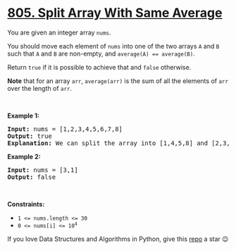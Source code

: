 # [805. Split Array With Same Average][title]

<p>You are given an integer array <code>nums</code>.</p>
<p>You should move each element of <code>nums</code> into one of the two arrays <code>A</code> and <code>B</code> such that <code>A</code> and <code>B</code> are non-empty, and <code>average(A) == average(B)</code>.</p>
<p>Return <code>true</code> if it is possible to achieve that and <code>false</code> otherwise.</p>
<p><strong>Note</strong> that for an array <code>arr</code>, <code>average(arr)</code> is the sum of all the elements of <code>arr</code> over the length of <code>arr</code>.</p>
<p> </p>
<p><strong>Example 1:</strong></p>
<pre><strong>Input:</strong> nums = [1,2,3,4,5,6,7,8]
<strong>Output:</strong> true
<strong>Explanation:</strong> We can split the array into [1,4,5,8] and [2,3,6,7], and both of them have an average of 4.5.
</pre>
<p><strong>Example 2:</strong></p>
<pre><strong>Input:</strong> nums = [3,1]
<strong>Output:</strong> false
</pre>
<p> </p>
<p><strong>Constraints:</strong></p>
<ul>
<li><code>1 &lt;= nums.length &lt;= 30</code></li>
<li><code>0 &lt;= nums[i] &lt;= 10<sup>4</sup></code></li>
</ul>


If you love Data Structures and Algorithms in Python, give this [repo][me] a star :wink:

[title]: https://leetcode.com/problems/split-array-with-same-average
[me]: https://github.com/bumblebee211196/awesome-python-leetcode